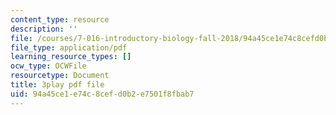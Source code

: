 ```yaml
---
content_type: resource
description: ''
file: /courses/7-016-introductory-biology-fall-2018/94a45ce1e74c8cefd0b2e7501f8fbab7_FpXIGTFD8Qs.pdf
file_type: application/pdf
learning_resource_types: []
ocw_type: OCWFile
resourcetype: Document
title: 3play pdf file
uid: 94a45ce1-e74c-8cef-d0b2-e7501f8fbab7
---
```

